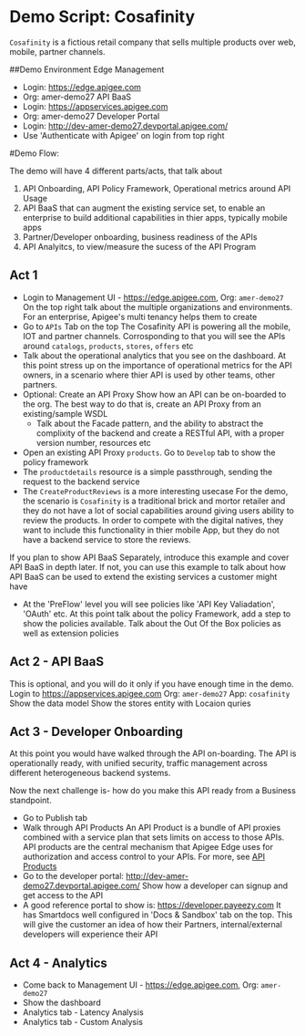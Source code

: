 # Demo Script: Cosafinity

`Cosafinity` is a fictious retail company that sells multiple products over web, mobile, partner channels.


##Demo Environment
Edge Management 
 - Login: https://edge.apigee.com
 - Org: amer-demo27
API BaaS 
 - Login: https://appservices.apigee.com
 - Org: amer-demo27
Developer Portal
 - Login: http://dev-amer-demo27.devportal.apigee.com/
 - Use 'Authenticate with Apigee' on login from top right

#Demo Flow: 

The demo will have 4 different parts/acts, that talk about

1. API Onboarding, API Policy Framework, Operational metrics around API Usage
2. API BaaS that can augment the existing service set, to enable an enterprise to build additional capabilities in thier apps, typically mobile apps
3. Partner/Developer onboarding, business readiness of the APIs
4. API Analyitcs, to view/measure the sucess of the API Program

## Act 1
- Login to Management UI - https://edge.apigee.com, Org: `amer-demo27`
On the top right talk about the multiple organizations and environments. For an enterprise, Apigee's multi tenancy helps them to create
- Go to `APIs` Tab on the top 
The Cosafinity API is powering all the mobile, IOT and partner channels. 
Corrosponding to that you will see the APIs around `catalogs`, `products`, `stores`, `offers` etc
- Talk about the operational analytics that you see on the dashboard.
At this point stress up on the importance of operational metrics for the API owners, in a scenario where thier API is used by other teams, other partners. 
- Optional: Create an API Proxy
Show how an API can be on-boarded to the org. 
The best way to do that is, create an API Proxy from an existing/sample WSDL
	- Talk about the Facade pattern, and the ability to abstract the complixity of the backend and create a RESTful API, with a proper version number, resources etc
- Open an existing API Proxy `products`. Go to `Develop` tab to show the policy framework
- The `productdetails` resource is a simple passthrough, sending the request to the backend service
- The `CreateProductReviews` is a more interesting usecase
For the demo, the scenario is `Cosafinity` is a traditional brick and mortor retailer and they do not have a lot of social capabilities around giving users ability to review the products. In order to compete with the digital natives, they want to include this functionality in thier mobile App, but they do not have a backend service to store the reviews. 

If you plan to show API BaaS Separately, introduce this example and cover API BaaS in depth later. If not, you can use this example to talk about how API BaaS can be used to extend the existing services a customer might have

- At the 'PreFlow' level you will see policies like 'API Key Valiadation', 'OAuth' etc. 
At this point talk about the policy Framework, add a step to show the policies available. Talk about the Out Of the Box policies as well as extension policies

## Act 2 - API BaaS
This is optional, and you will do it only if you have enough time in the demo. 
Login to https://appservices.apigee.com Org: `amer-demo27` App: `cosafinity`
Show the data model 
Show the stores entity with Locaion quries

## Act 3 - Developer Onboarding
At this point you would have walked through the API on-boarding. The API is operationally ready, with unified security, traffic management across different heterogeneous backend systems.

Now the next challenge is- how do you make this API ready from a Business standpoint.
- Go to Publish tab 
- Walk through API Products
An API Product is a bundle of API proxies combined with a service plan that sets limits on access to those APIs. API products are the central mechanism that Apigee Edge uses for authorization and access control to your APIs. For more, see [API Products](http://apigee.com/docs/developer-services/content/what-api-product)
- Go to the developer portal: http://dev-amer-demo27.devportal.apigee.com/
Show how a developer can signup and get access to the API
- A good reference portal to show is: https://developer.payeezy.com
It has Smartdocs well configured in 'Docs & Sandbox' tab on the top. This will give the customer an idea of how their Partners, internal/external developers will experience their API

## Act 4 - Analytics
- Come back to Management UI - https://edge.apigee.com, Org: `amer-demo27`
- Show the dashboard
- Analytics tab - Latency Analysis
- Analytics tab - Custom Analysis
